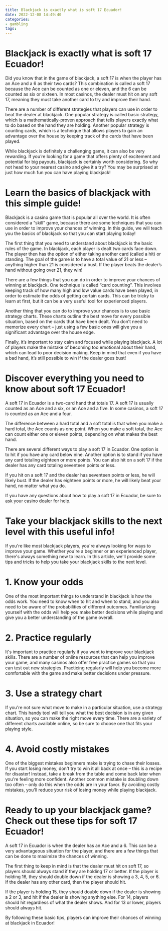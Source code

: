 ```yaml
---
title: Blackjack is exactly what is soft 17 Ecuador!
date: 2022-12-08 14:49:40
categories:
- gambling
tags:
---
```



#  Blackjack is exactly what is soft 17 Ecuador!

Did you know that in the game of blackjack, a soft 17 is when the player has an Ace and a 6 as their two cards? This combination is called a soft 17 because the Ace can be counted as one or eleven, and the 6 can be counted as six or sixteen. In most casinos, the dealer must hit on any soft 17, meaning they must take another card to try and improve their hand.

There are a number of different strategies that players can use in order to beat the dealer at blackjack. One popular strategy is called basic strategy, which is a mathematically-proven approach that tells players exactly what to do based on the hand they are holding. Another popular strategy is counting cards, which is a technique that allows players to gain an advantage over the house by keeping track of the cards that have been played.

While blackjack is definitely a challenging game, it can also be very rewarding. If you’re looking for a game that offers plenty of excitement and potential for big payouts, blackjack is certainly worth considering. So why not head to your nearest casino and give it a try? You may be surprised at just how much fun you can have playing blackjack!

#  Learn the basics of blackjack with this simple guide!

Blackjack is a casino game that is popular all over the world. It is often considered a “skill” game, because there are some techniques that you can use in order to improve your chances of winning. In this guide, we will teach you the basics of blackjack so that you can start playing today!

The first thing that you need to understand about blackjack is the basic rules of the game. In blackjack, each player is dealt two cards face down. The player then has the option of either taking another card (called a hit) or standing. The goal of the game is to have a total value of 21 or less – anything higher than 21 is considered a bust. If the player beats the dealer’s hand without going over 21, they win!

There are a few things that you can do in order to improve your chances of winning at blackjack. One technique is called “card counting”. This involves keeping track of how many high and low value cards have been played, in order to estimate the odds of getting certain cards. This can be tricky to learn at first, but it can be a very useful tool for experienced players.

Another thing that you can do to improve your chances is to use basic strategy charts. These charts outline the best move for every possible situation, based on the cards that have been dealt. You don’t need to memorize every chart – just using a few basic ones will give you a significant advantage over the house edge.

Finally, it’s important to stay calm and focused while playing blackjack. A lot of players make the mistake of becoming too emotional about their hand, which can lead to poor decision making. Keep in mind that even if you have a bad hand, it’s still possible to win if the dealer goes bust!

#  Discover everything you need to know about soft 17 Ecuador!

A soft 17 in Ecuador is a two-card hand that totals 17. A soft 17 is usually counted as an Ace and a six, or an Ace and a five. In some casinos, a soft 17 is counted as an Ace and a four.

The difference between a hard total and a soft total is that when you make a hard total, the Ace counts as one point. When you make a soft total, the Ace can count either one or eleven points, depending on what makes the best hand.

There are several different ways to play a soft 17 in Ecuador. One option is to hit if you have any card below nine. Another option is to stand if you have any card totaling eighteen or more points. You can also hit on a soft 17 if the dealer has any card totaling seventeen points or less.

If you hit on a soft 17 and the dealer has seventeen points or less, he will likely bust. If the dealer has eighteen points or more, he will likely beat your hand, no matter what you do.

If you have any questions about how to play a soft 17 in Ecuador, be sure to ask your casino dealer for help.

#  Take your blackjack skills to the next level with this useful info!

If you're like most blackjack players, you're always looking for ways to improve your game. Whether you're a beginner or an experienced player, there's always something new to learn. In this article, we'll provide some tips and tricks to help you take your blackjack skills to the next level.

# 1. Know your odds

One of the most important things to understand in blackjack is how the odds work. You need to know when to hit and when to stand, and you also need to be aware of the probabilities of different outcomes. Familiarizing yourself with the odds will help you make better decisions while playing and give you a better understanding of the game overall.

# 2. Practice regularly

It's important to practice regularly if you want to improve your blackjack skills. There are a number of online resources that can help you improve your game, and many casinos also offer free practice games so that you can test out new strategies. Practicing regularly will help you become more comfortable with the game and make better decisions under pressure.

# 3. Use a strategy chart

If you're not sure what move to make in a particular situation, use a strategy chart. This handy tool will tell you what the best decision is in any given situation, so you can make the right move every time. There are a variety of different charts available online, so be sure to choose one that fits your playing style.

# 4. Avoid costly mistakes

One of the biggest mistakes beginners make is trying to chase their losses. If you start losing money, don't try to win it all back at once – this is a recipe for disaster! Instead, take a break from the table and come back later when you're feeling more confident. Another common mistake is doubling down too often – only do this when the odds are in your favor. By avoiding costly mistakes, you'll reduce your risk of losing money while playing blackjack.

#  Ready to up your blackjack game? Check out these tips for soft 17 Ecuador!

A soft 17 in Ecuador is when the dealer has an Ace and a 6. This can be a very advantageous situation for the player, and there are a few things that can be done to maximize the chances of winning.

The first thing to keep in mind is that the dealer must hit on soft 17, so players should always stand if they are holding 17 or better. If the player is holding 16, they should double down if the dealer is showing a 3, 4, 5, or 6. If the dealer has any other card, then the player should hit.

If the player is holding 15, they should double down if the dealer is showing a 2 or 3, and hit if the dealer is showing anything else. For 14, players should hit regardless of what the dealer shows. And for 13 or lower, players should always hit.

By following these basic tips, players can improve their chances of winning at blackjack in Ecuador!